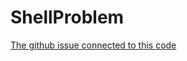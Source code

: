 # ShellProblem

[The github issue connected to this code](https://github.com/xamarin/Xamarin.Forms/issues/8369)
